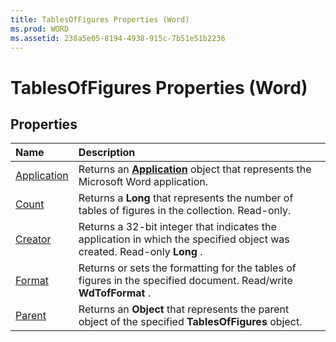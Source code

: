 ```yaml
---
title: TablesOfFigures Properties (Word)
ms.prod: WORD
ms.assetid: 238a5e05-8194-4938-915c-7b51e51b2236
---
```



# TablesOfFigures Properties (Word)

## Properties



|**Name**|**Description**|
|:-----|:-----|
|[Application](tablesoffigures-application-property-word.md)|Returns an  **[Application](application-object-word.md)** object that represents the Microsoft Word application.|
|[Count](tablesoffigures-count-property-word.md)|Returns a  **Long** that represents the number of tables of figures in the collection. Read-only.|
|[Creator](tablesoffigures-creator-property-word.md)|Returns a 32-bit integer that indicates the application in which the specified object was created. Read-only  **Long** .|
|[Format](tablesoffigures-format-property-word.md)|Returns or sets the formatting for the tables of figures in the specified document. Read/write  **WdTofFormat** .|
|[Parent](tablesoffigures-parent-property-word.md)|Returns an  **Object** that represents the parent object of the specified **TablesOfFigures** object.|

